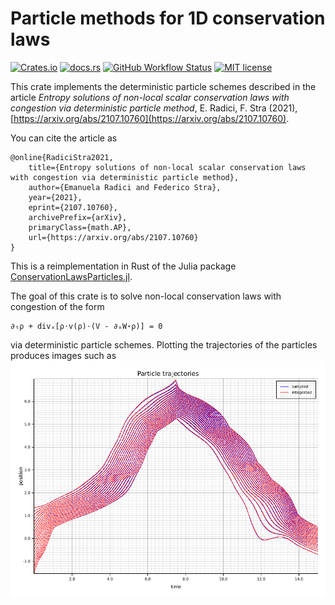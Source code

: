 # Particle methods for 1D conservation laws

[![Crates.io](https://img.shields.io/crates/v/cons-laws)](https://crates.io/crates/cons-laws)
[![docs.rs](https://img.shields.io/docsrs/cons-laws)](https://docs.rs/cons-laws)
[![GitHub Workflow Status](https://img.shields.io/github/workflow/status/FedericoStra/cons-laws/Rust)](https://github.com/FedericoStra/cons-laws/actions/workflows/rust.yml)
[![MIT license](https://img.shields.io/crates/l/cons-laws)](https://choosealicense.com/licenses/mit/)

This crate implements the deterministic particle schemes described in the article
*Entropy solutions of non-local scalar conservation laws with congestion via deterministic particle method*, E. Radici, F. Stra (2021), [https://arxiv.org/abs/2107.10760](https://arxiv.org/abs/2107.10760).

You can cite the article as

```
@online{RadiciStra2021,
    title={Entropy solutions of non-local scalar conservation laws with congestion via deterministic particle method}, 
    author={Emanuela Radici and Federico Stra},
    year={2021},
    eprint={2107.10760},
    archivePrefix={arXiv},
    primaryClass={math.AP},
    url={https://arxiv.org/abs/2107.10760}
}
```

This is a reimplementation in Rust of the Julia package [ConservationLawsParticles.jl](https://github.com/FedericoStra/ConservationLawsParticles.jl).

The goal of this crate is to solve non-local conservation laws with congestion of the form

    ∂ₜρ + divₓ[ρ⋅v(ρ)⋅(V - ∂ₓW⋆ρ)] = 0

via deterministic particle schemes.
Plotting the trajectories of the particles produces images such as ![trajectories](doc/imgs/traffic_ode_solver.png)
